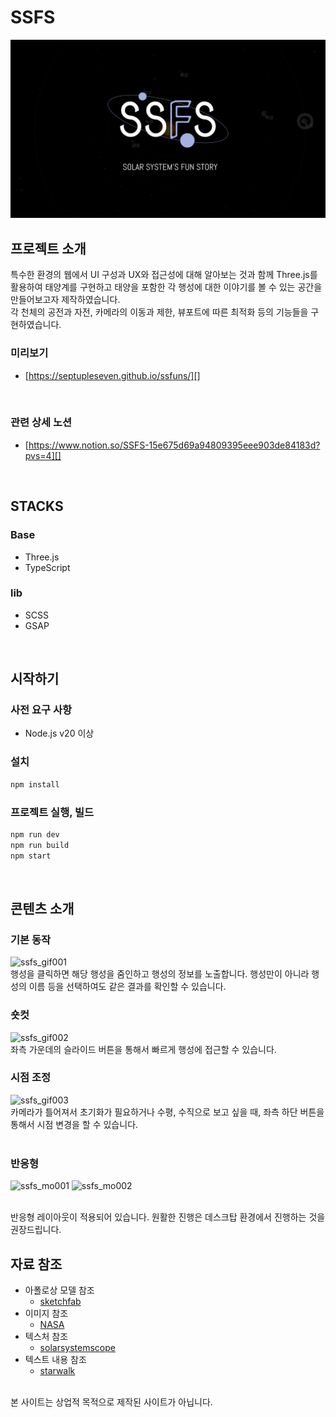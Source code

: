 # SSFS
<p align="center">
    <img src=".readme/preview.jpg" />
</p>

## 프로젝트 소개
특수한 환경의 웹에서 UI 구성과 UX와 접근성에 대해 알아보는 것과 함께 Three.js를 활용하여 태양계를 구현하고 태양을 포함한 각 행성에 대한 이야기를 볼 수 있는 공간을 만들어보고자 제작하였습니다.<br/>
각 천체의 공전과 자전, 카메라의 이동과 제한, 뷰포트에 따른 최적화 등의 기능들을 구현하였습니다.<br/>

### 미리보기
- [https://septupleseven.github.io/ssfuns/][]

[https://septupleseven.github.io/ssfuns/]: https://septupleseven.github.io/ssfuns/
<br/>

### 관련 상세 노션
- [https://www.notion.so/SSFS-15e675d69a94809395eee903de84183d?pvs=4][]

[https://www.notion.so/SSFS-15e675d69a94809395eee903de84183d?pvs=4]: https://www.notion.so/SSFS-15e675d69a94809395eee903de84183d?pvs=4
<br/>

## STACKS   
### Base
- Three.js
- TypeScript
### lib
- SCSS
- GSAP
<br/>

## 시작하기
### 사전 요구 사항
- Node.js v20 이상

### 설치
```bash
npm install
```

### 프로젝트 실행, 빌드
```bash
npm run dev
npm run build
npm start
```
<br/>

## 콘텐츠 소개
### 기본 동작
![ssfs_gif001](https://github.com/user-attachments/assets/38ce3a07-af43-4a14-8cf7-cd213dd2df75)
<br/>
행성을 클릭하면 해당 행성을 줌인하고 행성의 정보를 노출합니다. 행성만이 아니라 행성의 이름 등을 선택하여도 같은 결과를 확인할 수 있습니다.
<br/>
### 숏컷
![ssfs_gif002](https://github.com/user-attachments/assets/b28b1102-f9a8-4f9a-a1a0-1bad0d6b029f)
<br/>
좌측 가운데의 슬라이드 버튼을 통해서 빠르게 행성에 접근할 수 있습니다.
<br/>
### 시점 조정
![ssfs_gif003](https://github.com/user-attachments/assets/af39f0dd-0bd4-436b-a9f4-09e9dde55e2f)
<br/>
카메라가 틀어져서 초기화가 필요하거나 수평, 수직으로 보고 싶을 때, 좌측 하단 버튼을 통해서 시점 변경을 할 수 있습니다.
<br/>
<br/>
### 반응형
![ssfs_mo001](https://github.com/user-attachments/assets/980d7a07-c5dd-4dbc-8d13-3f62ded2fb40)
![ssfs_mo002](https://github.com/user-attachments/assets/e010cd5f-2e79-43f0-84dc-fac933495e42)

<br/>
반응형 레이아웃이 적용되어 있습니다. 원활한 진행은 데스크탑 환경에서 진행하는 것을 권장드립니다.

## 자료 참조
- 아폴로상 모델 참조
  - [sketchfab](https://skfb.ly/VOzu)
- 이미지 참조
  - [NASA](https://www.nasa.gov/)
- 텍스처 참조
  - [solarsystemscope](https://www.solarsystemscope.com/)
- 텍스트 내용 참조
  - [starwalk](https://starwalk.space/ko)
<br />
본 사이트는 상업적 목적으로 제작된 사이트가 아닙니다.
